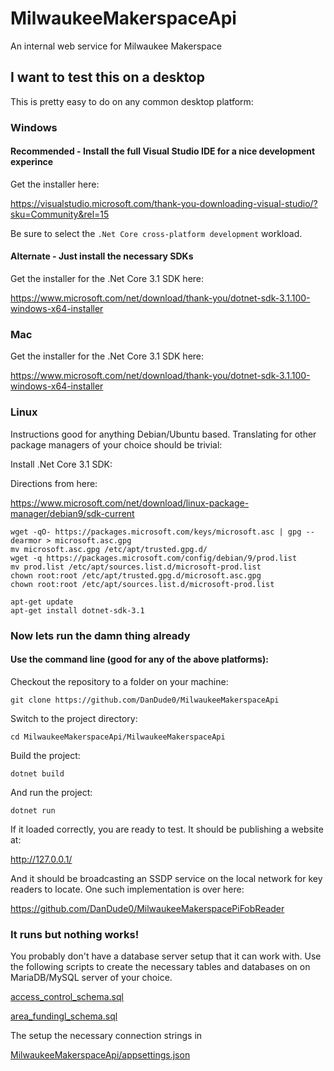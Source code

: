 # MilwaukeeMakerspaceApi
An internal web service for Milwaukee Makerspace

## I want to test this on a desktop
This is pretty easy to do on any common desktop platform:

### Windows
#### Recommended - Install the full Visual Studio IDE for a nice development experince
Get the installer here:

<https://visualstudio.microsoft.com/thank-you-downloading-visual-studio/?sku=Community&rel=15>

Be sure to select the `.Net Core cross-platform development` workload.

#### Alternate - Just install the necessary SDKs
Get the installer for the .Net Core 3.1 SDK here:

<https://www.microsoft.com/net/download/thank-you/dotnet-sdk-3.1.100-windows-x64-installer>

### Mac
Get the installer for the .Net Core 3.1 SDK here:

<https://www.microsoft.com/net/download/thank-you/dotnet-sdk-3.1.100-windows-x64-installer>

### Linux
Instructions good for anything Debian/Ubuntu based. Translating for other package managers of your choice should be trivial:

Install .Net Core 3.1 SDK:

Directions from here:

<https://www.microsoft.com/net/download/linux-package-manager/debian9/sdk-current>

	wget -qO- https://packages.microsoft.com/keys/microsoft.asc | gpg --dearmor > microsoft.asc.gpg
	mv microsoft.asc.gpg /etc/apt/trusted.gpg.d/
	wget -q https://packages.microsoft.com/config/debian/9/prod.list
	mv prod.list /etc/apt/sources.list.d/microsoft-prod.list
	chown root:root /etc/apt/trusted.gpg.d/microsoft.asc.gpg
	chown root:root /etc/apt/sources.list.d/microsoft-prod.list

	apt-get update
	apt-get install dotnet-sdk-3.1

### Now lets run the damn thing already

#### Use the command line (good for any of the above platforms):

Checkout the repository to a folder on your machine:

	git clone https://github.com/DanDude0/MilwaukeeMakerspaceApi

Switch to the project directory:

	cd MilwaukeeMakerspaceApi/MilwaukeeMakerspaceApi
	
Build the project:

	dotnet build
	
And run the project:

	dotnet run
	
If it loaded correctly, you are ready to test. It should be publishing a website at:

<http://127.0.0.1/>

And it should be broadcasting an SSDP service on the local network for key readers to locate. One such implementation is over here:

<https://github.com/DanDude0/MilwaukeeMakerspacePiFobReader>

### It runs but nothing works!

You probably don't have a database server setup that it can work with. Use the following scripts to create the necessary tables and databases on on MariaDB/MySQL server of your choice.

[access_control_schema.sql](access_control_schema.sql)

[area_fundingl_schema.sql](area_fundingl_schema.sql)

The setup the necessary connection strings in

[MilwaukeeMakerspaceApi/appsettings.json](MilwaukeeMakerspaceApi/appsettings.json)
